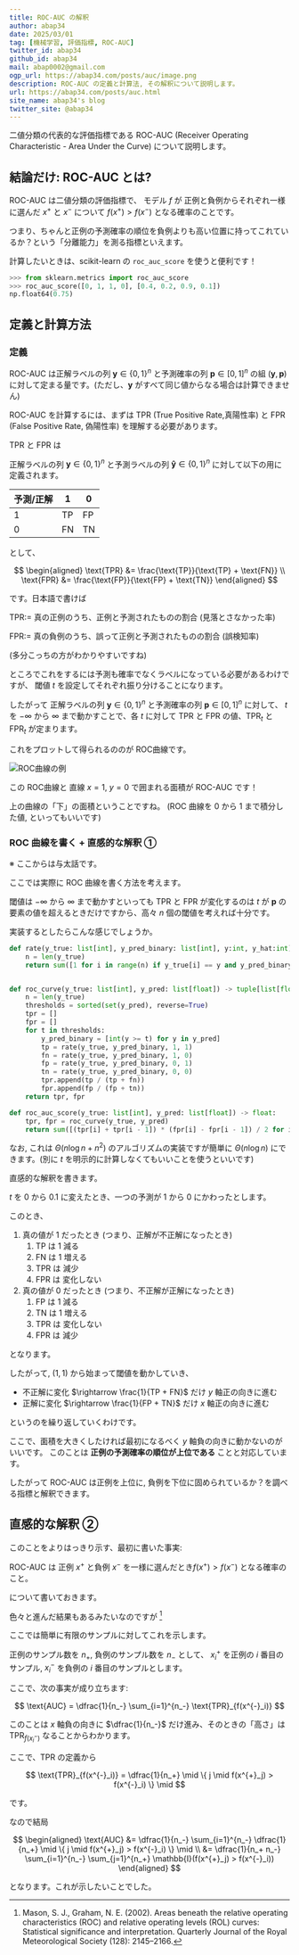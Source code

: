 ```yaml
---
title: ROC-AUC の解釈
author: abap34
date: 2025/03/01
tag: [機械学習, 評価指標, ROC-AUC]
twitter_id: abap34
github_id: abap34
mail: abap0002@gmail.com
ogp_url: https://abap34.com/posts/auc/image.png
description: ROC-AUC の定義と計算法, その解釈について説明します。
url: https://abap34.com/posts/auc.html
site_name: abap34's blog
twitter_site: @abap34
---
```



二値分類の代表的な評価指標である
ROC-AUC (Receiver Operating Characteristic - Area Under the Curve) 
について説明します。

## 結論だけ: ROC-AUC とは?

ROC-AUC は二値分類の評価指標で、
モデル $f$ が 正例と負例からそれぞれ一様に選んだ $x^{+}$ と $x^{-}$ について $f(x^{+}) > f(x^{-})$ となる確率のことです。 


つまり、ちゃんと正例の予測確率の順位を負例よりも高い位置に持ってこれているか？という「分離能力」を測る指標といえます。


計算したいときは、scikit-learn の `roc_auc_score` を使うと便利です！

```python
>>> from sklearn.metrics import roc_auc_score
>>> roc_auc_score([0, 1, 1, 0], [0.4, 0.2, 0.9, 0.1]) 
np.float64(0.75)
```


## 定義と計算方法

### 定義

ROC-AUC は正解ラベルの列 $\mathbf{y} \in \{0, 1\}^n$ と予測確率の列 $\mathbf{p} \in [0, 1]^n$ の組 $(\mathbf{y}, \mathbf{p})$ に対して定まる量です。(ただし、$\mathbf{y}$ がすべて同じ値からなる場合は計算できません)


ROC-AUC を計算するには、まずは TPR (True Positive Rate,真陽性率) と FPR (False Positive Rate, 偽陽性率) を理解する必要があります。

TPR と FPR は

正解ラベルの列 $\mathbf{y} \in \{0, 1\}^n$ と予測ラベルの列 $\mathbf{\hat{y}} \in \{0, 1\}^n$ に対して以下の用に定義されます。

| 予測/正解 | 1 | 0 |
| --- | --- | --- |
| 1 | TP | FP |
| 0 | FN | TN |

として、

$$
\begin{aligned}
\text{TPR} &= \frac{\text{TP}}{\text{TP} + \text{FN}} \\
\text{FPR} &= \frac{\text{FP}}{\text{FP} + \text{TN}}
\end{aligned}
$$

です。日本語で書けば


$\text{TPR} :=$ 真の正例のうち、正例と予測されたものの割合 (見落とさなかった率)

$\text{FPR} :=$ 真の負例のうち、誤って正例と予測されたものの割合 (誤検知率)


(多分こっちの方がわかりやすいですね)


ところでこれをするには予測も確率でなくラベルになっている必要があるわけですが、
閾値 $t$ を設定してそれぞれ振り分けることになります。

したがって 正解ラベルの列 $\mathbf{y} \in \{0, 1\}^n$ と予測確率の列 $\mathbf{p} \in [0, 1]^n$ に対して、
$t$ を $-\infty$ から $\infty$ まで動かすことで、各 $t$ に対して TPR と FPR の値、$\text{TPR}_t$ と $\text{FPR}_t$ が定まります。


これをプロットして得られるののが ROC曲線です。

![ROC曲線の例](auc/image.png)

この ROC曲線と 直線 $x = 1$, $y = 0$ で囲まれる面積が ROC-AUC です！

上の曲線の「下」の面積ということですね。
(ROC 曲線を 0 から 1 まで積分した値, といってもいいです)

### ROC 曲線を書く + 直感的な解釈 ①

※ ここからは与太話です。

ここでは実際に ROC 曲線を書く方法を考えます。


閾値は $-\infty$ から $\infty$ まで動かすといっても $\text{TPR}$ と $\text{FPR}$ が変化するのは $t$ が $\mathbf{p}$ の要素の値を超えるときだけですから、高々 $n$ 個の閾値を考えれば十分です。


実装するとしたらこんな感じでしょうか。

```python
def rate(y_true: list[int], y_pred_binary: list[int], y:int, y_hat:int) -> float:
    n = len(y_true)
    return sum([1 for i in range(n) if y_true[i] == y and y_pred_binary[i] == y_hat]) / n


def roc_curve(y_true: list[int], y_pred: list[float]) -> tuple[list[float], list[float]]:
    n = len(y_true)
    thresholds = sorted(set(y_pred), reverse=True)
    tpr = []
    fpr = []
    for t in thresholds:
        y_pred_binary = [int(y >= t) for y in y_pred]
        tp = rate(y_true, y_pred_binary, 1, 1)
        fn = rate(y_true, y_pred_binary, 1, 0)
        fp = rate(y_true, y_pred_binary, 0, 1)
        tn = rate(y_true, y_pred_binary, 0, 0)
        tpr.append(tp / (tp + fn))
        fpr.append(fp / (fp + tn))
    return tpr, fpr

def roc_auc_score(y_true: list[int], y_pred: list[float]) -> float:
    tpr, fpr = roc_curve(y_true, y_pred)
    return sum([(tpr[i] + tpr[i - 1]) * (fpr[i] - fpr[i - 1]) / 2 for i in range(1, len(tpr))]) 
```

なお, これは $\Theta(n \log n + n^2)$ のアルゴリズムの実装ですが簡単に $\Theta(n \log n)$ にできます。(別に $t$ を明示的に計算しなくてもいいことを使うといいです)


直感的な解釈を書きます。


$t$ を $0$ から $0.1$ に変えたとき、一つの予測が
$1$ から $0$ にかわったとします。

このとき、

1. 真の値が $1$ だったとき (つまり、正解が不正解になったとき)
   1. $\text{TP}$ は 1 減る
   2. $\text{FN}$ は 1 増える
   3. $\text{TPR}$ は 減少
   4. $\text{FPR}$ は 変化しない
2. 真の値が $0$ だったとき (つまり、不正解が正解になったとき)
   1. $\text{FP}$ は 1 減る
   2. $\text{TN}$ は 1 増える
   3. $\text{TPR}$ は 変化しない
   4. $\text{FPR}$ は 減少


となります。

したがって, $(1, 1)$ から始まって閾値を動かしていき、


- 不正解に変化  $\rightarrow \frac{1}{TP + FN}$ だけ $y$ 軸正の向きに進む
- 正解に変化 $\rightarrow \frac{1}{FP + TN}$ だけ $x$ 軸正の向きに進む


というのを繰り返していくわけです。

ここで、面積を大きくしたければ最初になるべく $y$ 軸負の向きに動かないのがいいです。
このことは **正例の予測確率の順位が上位である** ことと対応しています。


したがって ROC-AUC は正例を上位に, 負例を下位に固められているか？を調べる指標と解釈できます。

## 直感的な解釈 ②

このことをよりはっきり示す、最初に書いた事実:


ROC-AUC は 正例 $x^{+}$ と負例 $x^{-}$ を一様に選んだとき$f(x^{+}) > f(x^{-})$ となる確率のこと。


について書いておきます。

色々と進んだ結果もあるみたいなのですが [^1]

ここでは簡単に有限のサンプルに対してこれを示します。

正例のサンプル数を $n_+$, 負例のサンプル数を $n_-$ として、
$x_i^{+}$ を正例の $i$ 番目のサンプル, $x_i^{-}$ を負例の $i$ 番目のサンプルとします。

ここで、次の事実が成り立ちます:

$$
\text{AUC} = \dfrac{1}{n_-} \sum_{i=1}^{n_-} \text{TPR}_{f(x^{-}_i)}
$$

このことは $x$ 軸負の向きに $\dfrac{1}{n_-}$  だけ進み、そのときの「高さ」は $\text{TPR}_{f(x^{-}_i)}$  なることからわかります。

ここで、$\text{TPR}$ の定義から

$$
\text{TPR}_{f(x^{-}_i)} = \dfrac{1}{n_+} \mid \{ j \mid f(x^{+}_j) > f(x^{-}_i) \} \mid
$$

です。

なので結局

$$
\begin{aligned}
\text{AUC} &= \dfrac{1}{n_-} \sum_{i=1}^{n_-} \dfrac{1}{n_+} \mid \{ j \mid f(x^{+}_j) > f(x^{-}_i) \} \mid \\
&= \dfrac{1}{n_+ n_-} \sum_{i=1}^{n_-} \sum_{j=1}^{n_+} \mathbb{I}(f(x^{+}_j) > f(x^{-}_i))
\end{aligned}
$$

となります。これが示したいことでした。

[^1]: Mason, S. J., Graham, N. E. (2002). Areas beneath the relative operating characteristics (ROC) and relative operating levels (ROL) curves: Statistical significance and interpretation. Quarterly Journal of the Royal Meteorological Society (128): 2145–2166.